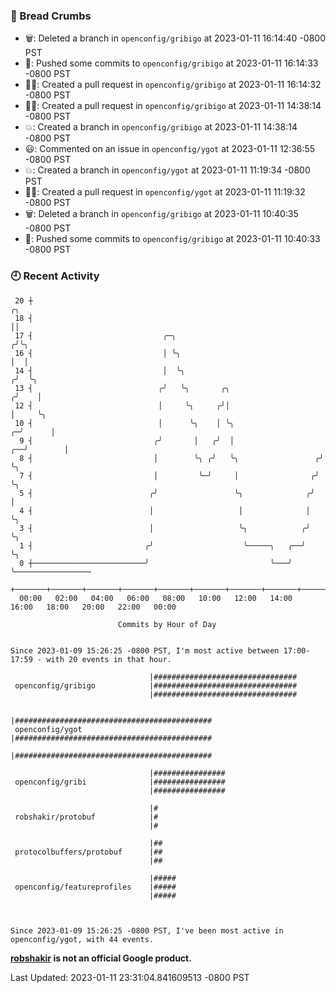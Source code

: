 ### 🍞 Bread Crumbs

 * 🗑: Deleted a branch in `openconfig/gribigo` at 2023-01-11 16:14:40 -0800 PST
 * 🚢: Pushed some commits to `openconfig/gribigo` at 2023-01-11 16:14:33 -0800 PST
 * ✍🏼: Created a pull request in `openconfig/gribigo` at 2023-01-11 16:14:32 -0800 PST
 * ✍🏼: Created a pull request in `openconfig/gribigo` at 2023-01-11 14:38:14 -0800 PST
 * 💥: Created a branch in `openconfig/gribigo` at 2023-01-11 14:38:14 -0800 PST
 * 😃: Commented on an issue in `openconfig/ygot` at 2023-01-11 12:36:55 -0800 PST
 * 💥: Created a branch in `openconfig/ygot` at 2023-01-11 11:19:34 -0800 PST
 * ✍🏼: Created a pull request in `openconfig/ygot` at 2023-01-11 11:19:32 -0800 PST
 * 🗑: Deleted a branch in `openconfig/gribigo` at 2023-01-11 10:40:35 -0800 PST
 * 🚢: Pushed some commits to `openconfig/gribigo` at 2023-01-11 10:40:33 -0800 PST

### 🕘 Recent Activity
```
 20 ┼                                                                        ╭╮
 18 ┤                                                                        ││
 17 ┤                             ╭─╮                                       ╭╯╰╮
 16 ┤                             │ ╰╮                                      │  │
 14 ┤                             │  ╰╮                                    ╭╯  ╰╮
 13 ┤                            ╭╯   ╰╮       ╭╮                         ╭╯    │
 12 ┤                            │     ╰╮     ╭╯│                         │     ╰╮
 10 ┤                            │      ╰╮    │ ╰╮                      ╭─╯      │
  9 ┤                           ╭╯       │   ╭╯  │                   ╭──╯        │
  8 ┤                           │        ╰╮ ╭╯   ╰╮                 ╭╯           ╰╮
  7 ┤                           │         ╰─╯     │                ╭╯             ╰╮
  5 ┤                          ╭╯                 ╰╮              ╭╯               │
  4 ┤                          │                   │              │                ╰╮
  3 ┤                          │                   ╰╮            ╭╯                 ╰╮
  1 ┤                         ╭╯                    ╰─────╮   ╭──╯                   ╰╮
  0 ┼─────────────────────────╯                           ╰───╯                       ╰─────────────────
    +───────+───────+───────+───────+───────+───────+───────+───────+───────+───────+───────+───────+────
  00:00   02:00   04:00   06:00   08:00   10:00   12:00   14:00   16:00   18:00   20:00   22:00   00:00   

						Commits by Hour of Day


Since 2023-01-09 15:26:25 -0800 PST, I'm most active between 17:00-17:59 - with 20 events in that hour.

```



```
                               |################################
 openconfig/gribigo            |################################
                               |################################

                               |############################################
 openconfig/ygot               |############################################
                               |############################################

                               |################
 openconfig/gribi              |################
                               |################

                               |#
 robshakir/protobuf            |#
                               |#

                               |##
 protocolbuffers/protobuf      |##
                               |##

                               |#####
 openconfig/featureprofiles    |#####
                               |#####



Since 2023-01-09 15:26:25 -0800 PST, I've been most active in openconfig/ygot, with 44 events.

```
**[robshakir](mailto:robjs@google.com) is not an official Google product.**  


Last Updated: 2023-01-11 23:31:04.841609513 -0800 PST
